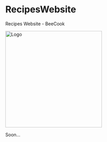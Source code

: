 # RecipesWebsite
Recipes Website - BeeCook

<img width="300" alt="Logo" src="https://user-images.githubusercontent.com/46358535/135529692-be7825a4-9ec6-4b69-878e-e31aad1a148f.jpeg">


Soon...
